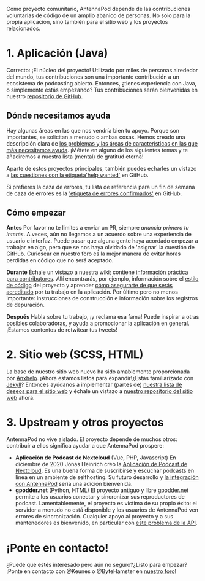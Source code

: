 Como proyecto comunitario, AntennaPod depende de las contribuciones voluntarias de código de un amplio abanico de personas. No solo para la propia aplicación, sino también para el sitio web y los proyectos relacionados.

# 1. Aplicación (Java)

Correcto: ¡El núcleo del proyecto! Utilizado por miles de personas alrededor del mundo, tus contribuciones son una importante contribución a un ecosistema de podcasting abierto. Entonces, ¿tienes experiencia con Java, o simplemente estás empezando? Tus contribuciones serán bienvenidas en nuestro [repositorio de GitHub](https://github.com/AntennaPod/AntennaPod).

## Dónde necesitamos ayuda

Hay algunas áreas en las que nos vendría bien tu apoyo. Porque son importantes, se solicitan a menudo o ambas cosas. Hemos creado una descripción clara de [los problemas y las áreas de características en las que más necesitamos ayuda](https://github.com/AntennaPod/AntennaPod/projects/2). ¡Métete en alguno de los siguientes temas y te añadiremos a nuestra lista (mental) de gratitud eterna!

Aparte de estos proyectos principales, también puedes echarles un vistazo a [las cuestiones con la etiqueta'help wanted'](https://github.com/AntennaPod/AntennaPod/labels/help%20wanted) en GitHub.

Si prefieres la caza de errores, tu lista de referencia para un fin de semana de caza de errores es la ['etiqueta de errores confirmados'](https://github.com/AntennaPod/AntennaPod/labels/Type%3A%20Confirmed%20bug) en GitHub.

## Cómo empezar

**Antes** Por favor no te limites a enviar un PR, siempre *anuncia primero tu interés*. A veces, aún no llegamos a un acuerdo sobre una experiencia de usuario e interfaz. Puede pasar que alguna gente haya acordado empezar a trabajar en algo, pero que se nos haya olvidado de 'asignar' la cuestión de GitHub. Curiosear en nuestro foro es la mejor manera de evitar horas perdidas en código que no será aceptado.

**Durante** Échale un vistazo a nuestra wiki; contiene [información práctica para contributores](https://github.com/AntennaPod/AntennaPod/wiki). Allí encontrarás, por ejemplo, información sobre el [estilo de código](https://github.com/AntennaPod/AntennaPod/wiki/Code-style) del proyecto y aprender [cómo asegurarte de que serás acreditado](https://github.com/AntennaPod/AntennaPod/wiki/Getting-accredited-on-the-Contributors-page) por tu trabajo en la aplicación. Por último pero no menos importante: instrucciones de construcción e información sobre los registros de depuración.

**Después** Habla sobre tu trabajo, ¡y reclama esa fama! Puede inspirar a otras posibles colaboradoras, y ayuda a promocionar la aplicación en general. ¡Estamos contentos de retwitear tus tweets!

# 2. Sitio web (SCSS, HTML)

La base de nuestro sitio web nuevo ha sido amablemente proporcionada por [Anxhelo](https://lushka.al). ¡Ahora estamos listos para expandir!¿Estás familiarizado con [Jekyll](https://jekyllrb.com/)? Entonces ayúdanos a implementar (partes de) [nuestra lista de deseos para el sitio web](https://forum.antennapod.org/t/sitemap-for-the-new-website/240) y échale un vistazo a [nuestro repositorio del sitio web](https://github.com/AntennaPod/antennapod.github.io) ahora.

# 3. Upstream y otros proyectos

AntennaPod no vive aislado. El proyecto depende de muchos otros: contribuir a ellos significa ayudar a que AntennaPod prospere:

* **Aplicación de Podcast de Nextcloud** (Vue, PHP, Javascript) En diciembre de 2020 Jonas Heinrich creó la [Aplicación de Podcast de Nextcloud](https://apps.nextcloud.com/apps/podcast). Es una buena forma de suscribirse y escuchar podcasts en línea en un ambiente de selfhosting. Su futuro desarrollo y [la integración con AntennaPod](https://git.project-insanity.org/onny/nextcloud-app-podcast/-/issues/103) sería una adición bienvenida.
* **gpodder.net** (Python, HTML) El proyecto antiguo y libre [gpodder.net](https://gpodder.net/) permite a los usuarios conectar y sincronizar sus reproductores de podcast. Lamentablemente, el proyecto es víctima de su propio éxito: el servidor a menudo no está disponible y los usuarios de AntennaPod ven errores de sincronización. Cualquier apoyo al proyecto y a sus mantenedores es bienvenido, en particular con [este problema de la API](https://github.com/gpodder/mygpo/issues/128).

# ¡Ponte en contacto!

¿Puede que estés interesado pero aún no seguro?¿Listo para empezar?¡Ponte en contacto con @Keunes o @ByteHamster en [nuestro foro](https://forum.antennapod.org)!
